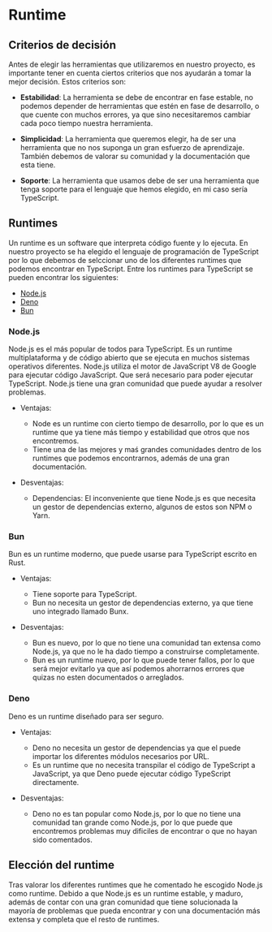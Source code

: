 # Runtime

## Criterios de decisión

Antes de elegir las herramientas que utilizaremos en nuestro proyecto, es importante tener en cuenta ciertos criterios que nos ayudarán a tomar la mejor decisión. Estos criterios son:

- **Estabilidad**: La herramienta se debe de encontrar en fase estable, no podemos depender de herramientas que estén en fase de desarrollo, o que cuente con muchos errores, ya que sino necesitaremos cambiar cada poco tiempo nuestra herramienta.

- **Simplicidad**: La herramienta que queremos elegir, ha de ser una herramienta que no nos suponga un gran esfuerzo de aprendizaje. También debemos de valorar su comunidad y la documentación que esta tiene.

- **Soporte**: La herramienta que usamos debe de ser una herramienta que tenga soporte para el lenguaje que hemos elegido, en mi caso sería TypeScript.

## Runtimes

Un runtime es un software que interpreta código fuente y lo ejecuta. En nuestro proyecto se ha elegido el lenguaje de programación de TypeScript por lo que debemos de selccionar uno de los diferentes runtimes que podemos encontrar en TypeScript. Entre los runtimes para TypeScript se pueden encontrar los siguientes:

- [Node.js](https://nodejs.org/en/)
- [Deno](https://deno.com/)
- [Bun](https://bun.sh/)

### Node.js

Node.js es el más popular de todos para TypeScript. Es un runtime multiplataforma y de código abierto que se ejecuta en muchos sistemas operativos diferentes. Node.js utiliza el motor de JavaScript V8 de Google para ejecutar código JavaScript. Que será necesario para poder ejecutar TypeScript. Node.js tiene una gran comunidad que puede ayudar a resolver problemas. 

- Ventajas:
    - Node es un runtime con cierto tiempo de desarrollo, por lo que es un runtime que ya tiene más tiempo y estabilidad que otros que nos encontremos. 
    - Tiene una de las mejores y maś grandes comunidades dentro de los runtimes que podemos encontrarnos, además de una gran documentación.

- Desventajas:
    - Dependencias: El inconveniente que tiene Node.js es que necesita un gestor de dependencias externo, algunos de estos son NPM o Yarn.

### Bun

Bun es un runtime moderno, que puede usarse para TypeScript escrito en Rust.

- Ventajas:
    - Tiene soporte para TypeScript.
    - Bun no necesita un gestor de dependencias externo, ya que tiene uno integrado llamado Bunx.

- Desventajas:
    - Bun es nuevo, por lo que no tiene una comunidad tan extensa como Node.js, ya que no le ha dado tiempo a construirse completamente.
    - Bun es un runtime nuevo, por lo que puede tener fallos, por lo que será mejor evitarlo ya que así podemos ahorrarnos errores que quizas no esten documentados o arreglados.

### Deno

Deno es un runtime diseñado para ser seguro.

- Ventajas:
    - Deno no necesita un gestor de dependencias ya que el puede importar los diferentes módulos necesarios por URL.
    - Es un runtime que no necesita transpilar el código de TypeScript a JavaScript, ya que Deno puede ejecutar código TypeScript directamente.

- Desventajas:
    - Deno no es tan popular como Node.js, por lo que no tiene una comunidad tan grande como Node.js, por lo que puede que encontremos problemas muy dificiles de encontrar o que no hayan sido comentados.

## Elección del runtime

Tras valorar los diferentes runtimes que he comentado he escogido Node.js como runtime. Debido a que Node.js es un runtime estable, y maduro, además de contar con una gran comunidad que tiene solucionada la mayoría de problemas que pueda encontrar y con una documentación más extensa y completa que el resto de runtimes.



